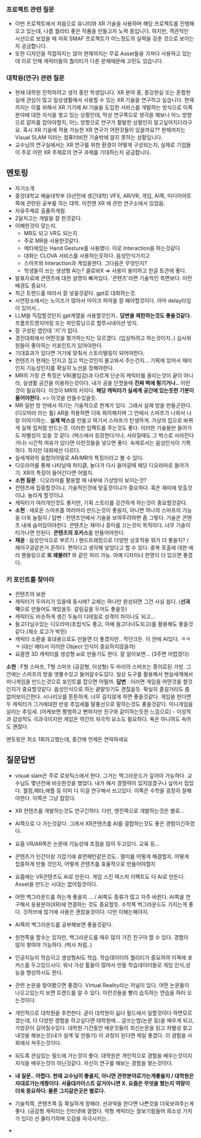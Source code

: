 ### 프로젝트 관련 질문
- 이번 프로젝트에서 처음으로 유니티와 XR 기술을 사용하며 해당 프로젝트를 진행해오고 있는데, 나름 퀄리티 좋은 작품을 만들고자 노력 중입니다. 하지만, 객관적인 시선으로 보았을 때 저희 SMAF 프로젝트가 어느정도의 실력을 갖춘 것으로 보이는지 궁금합니다.
- 또한 디자인을 직접하지는 않아 현재까지는 무료 Asset들을 가져다 사용하고 있는데 이로 인해 캐릭터들의 퀄리티가 다른 문제때문에 고민도 있습니다.
### 대학원(연구) 관련 질문
- 현재 대학원 진학하려고 생각 중인 학생입니다. XR 분야 중, 증강현실 또는 혼합현실에 관심이 많고 일상생활에서 사용할 수 있는 XR 기술을 연구하고 싶습니다. 현재까지는 이를 위해서 XR 기기에 AI 기술을 도입한 서비스를 개발하는 방식으로 이쪽 분야에 대한 지식을 쌓고 있는 상황인데, 막상 연구쪽으로 생각을 해보니 어느 방향으로 갈피를 잡아야할지, 어느 방향으로 연구가 활발한 상황인지 알고싶어지더라구요. 혹시 XR 기술에 적용 가능한 XR 연구가 어떤것들이 있을까요?? 현재까지는 Visual SLAM 이라는 컴퓨터비전 기술밖에 알지 못하는 상황입니다.
- 교수님의 연구실에서는 XR 연구를 위한 환경이 어떻게 구성되는지, 실제로 기업들이 주로 어떤 XR 주제로의 연구 과제를 기대하는지 궁금합니다.
## 멘토링
- 자기소개
- 중앙대학교 예술대학부 (5년전에 생긴대학) VFX, AR/VR, 게임, AI쪽, 미디어아트쪽에 관련된 공부를 하는 대학. 이전엔 XR 에 관한 연구소에서 있었음.
- 자유주제로 출품하게됨. 
- 2달치고는 개발을 잘 한것같다. 
- 이해한것이 맞는지. 
	- MR도 되고 VR도 되는지
	- 주로 MR을 사용한것같다.
	- 메타에있는 Hand Gesture를 사용했다. 이로 Interaction을 하는것같다
	- 대화는 CLOVA 서비스를 사용하는듯하다. 음성인식가지고
	- 스마프와 Interaction과 게임을한다. 그다음은 무엇인지?
	- 학생들이 쓰는 생성형 AI는? 클로바X => 사용이 용이하고 한글 토큰에 좋다. 
- 발표자료에 콘텐츠에 대한 설명이 빠져있다. '콘텐츠'라면 기술적인 측면보다. 이런 배경도 중요다.
- 최근 트렌드를 따라서 잘 넣을것같다. gpt로 대화하는것.
- 시연장소에서는 노이즈가 많아서 마이크 파악을 잘 해야할것이다. 아마 delay타임이 있어서... 
- LLM을 직접할것인지 gpt계열을 사용할것인지.. **답변을 제한하는것도 좋을것같다.** 프롬프트엔지어링 또는 파인튜닝으로 할루시네이션 방지.
- 잘 구성된 앱인데 '키'가 없다.
- 경진대회에서 어떤것을 평가하는지는 모르겠다. (입상하려고 하는것이지..) 심사위원들이 좋아하는 키포인트가 있어야한다.
- 기대효과가 있다면 거기에 맞춰서 스토리텔링이 되어야한다. 
- 컨텐츠가 현재는 던지고 집고 먹는것인지 물고와서 주는건지... 기획에 있어서 재미인지 기능성인지를 확실히 노선을 정해야한다.
- MR의 가장 큰 특징은 VR(몰입감)과 다르게 단순히 캐릭터를 올리는것이 끝이 아니라, 실생활 공간을 이용하는것이다. 내가 공을 던졋을때 **진짜 벽에 튕기거나..** 이런것이 필요하다. 이것이 MR의 키이다. **해당 캐릭터가 실세계 공간에 있는듯한 기분이 들어야한다.** => 이것을 만들수있을듯.
- MR 일반 방 안에서 하기는 기술적으로 한계가 있다.  그래서 실제 방을 만들곤한다. (디오마라 라는 틀) AR을 적용하면 더욱 화려해지며 그 안에서 스마프가 나와서 나랑 이야기하는.. **실제 박스**를 만들고 여기서 스마프가 탄생하게. 가상의 집으로 바뀌게 실제 집처럼 만드는것. 이러한 임팩트를 주는것도 좋다. 이러한 기술들만 들어가도 차별성이 있을 것 같다. (박스에서 등장한다거나, 사라질때도 그 박스로 사라진다거나) 시간적 여유가 있다면 이런것들을 넣으면 좋다. 숙제로서는 음성인식이 기특하다. 하지만 대회에선 다르다.
- 실세계와의 융합이야말로 AR/MR의 특징이라고 볼 수 있다. 
- 디오라마를 통해 나타날때 파티클, 놀다가 다시 들어갈때 해당 디오라마로 들어가기. XR의 특징이 들어간다면 어떨지.
- **소현 질문** : 디오라마를 활용할 때 내부에 가상방이 보이는것?
- 컨텐츠에 집중할것이냐, 기술적인것에 맞출것이냐가 중요하다. 혹은 재미에 맞출것이냐. 놀라게 할것이냐. 
- 캐릭터가 여러개인것도 좋지만, 기획 스토리를 강건하게 하는것이 중요할것같다. 
- **소현** : 새로운 스마프를 여러마리 만드는것이 좋을지, 아니면 하나의 스마프의 기능을 더욱 늘릴지 / 답변 : 컨텐츠안에서 기술을 보여주려하면 좀 그렇다. 기술은 콘텐츠 내에 숨어있어야한다. 콘텐츠는 재미나 흥미를 끄는것이 목적이다.  너무 기술이 티가나면 안된다. **콘텐츠의 포커스**를 만들어야한다. 
- **채윤** : 음성인식으로 부르기 / 핸드트래킹으로 다양한 상호작용 뭐가 더 좋을지? / 헤이구글같은거 흔하다. 편하다고 생각해 넣었다고 할 수 있다. 중복 호출에 대한 에러 핸들링으로 **또 왜불러?** 와 같은 처리 가능. 아예 디자이너 한명이 더 있으면 좋겠다.


### 키 포인트를 찾아라
- 컨텐츠의 보완
- 캐릭터가 두마리가 있을때 동시에? 교체는 하나만 완성되면 그건 사실 쉽다. (**선과 악**으로 만들어도 재밌을듯. 갈림길을 두어도 좋을듯)
- 캐릭터도 비슷하게 생긴 두놈이 디테일로 성격이 차이나도 되고...
- 들고다닐수있는 디오라마(조립식도 좋고, 아예 들고다녀도되고)를 활용해도 좋을것같다.(채소 로고가 박힌)
- 캐릭터 소환을 휴대용으로도 만들면 더 좋겠지만.. 작던크든. 이 안에 AI있다. ㅋㅋㅋ (대신 메타서 이러한 Object 인식이 중요하지않을까)
- 요즘엔 3D 캐릭터를 생성형 ai로 만들기도 한다. 잘 알아보면... (3주면 어렵겠다)

**소현** : F형 스마프, T형 스마프 (공감형, 이성형) 두 마리의 스마프는 종이로된 가방. 그 안에는 스마프의 방을 엿볼수있고 들어갈수도있다. 
일상 도구를 활용해서 현실세계에서 미니게임을 만드는것으로 포인트를 잡으면 어떨까.
**답변** : 이러면 게임을 어떤것을 할것인지가 중요할것같다. 음성인식으로 하는 끝말잇기도 괜찮을듯. 확실히 즐길거리도 좀 없어보이긴한다. 시나리오를 튼튼하게. 너무 길지않게 하면 좋을것같다.
게임을 한다면 두 캐릭터가 그거에대한 반응 추임세를 말풍선으로 말하는것도 좋을것같다. 미니게임을 살리는 추임세. (어케보면 평범하고 뻔하지만 친구와 같이하는듯한 느낌으로) - 이성적과 감성적도 극과극이지만 게임은 약간의 자극적 요소도 필요하다. 욕은 아니여도 속어도 괜찮다. 

멘토링은 최소 1회라고했는데, 중간에 언제든 연락하세요



## 질문답변
- visual slam은 주로 로보틱스에서 한다. 그거는 백그라운드가 깊어야 가능하다. 교수님도 몇년전에 비슷한것을 했었다. 내가 해서 경쟁력이 있지않겠구나 싶어서 접었다. 퀄컴,메타,애플 등 이미 다 이걸 연구해서 쓰고있다. 이쪽은 수학을 굉장히 잘해야한다. 이쪽은 그냥 접었다.
- XR 컨텐츠를 개발하는것도 연구긴하다. 다만, 엔진쪽으로 개발하는것은 별로... 
- AI쪽으로 다 가는것같다. 그래서 XR콘텐츠를 AI를 결합하는것도 좋은 경험이긴하겠다.
- 요즘 VR/AR쪽은 논문에 기능성에 초점을 많이 두고있다. 교육 등...
- 콘텐츠가 인간이랑 가깝기에 휴먼패턴같은것도.. 멀미를 어떻게 해결할지. 어떻게 집중하게 만들 것인지, 어떻게 콘텐츠를 효율적으로 만들어야할지
- 요즘에는 VR콘텐츠도 AI로 만든다. 게임 스킨 텍스처 이펙트도 다 AI로 만든다. Asset을 만드는 시대는 없어질것이다. 
- 어떤 백그라운드를 하는게 좋을지 ... / AI쪽도 종류가 많고 자주 바뀐다. AI쪽을 연구해서 응용분야(XR)에 연결하는 것도 중요할듯. 수학쪽 백그라운드도 가지는게 좋다. 깃허브에 많기에 사용은 괜찮을것이다. 다만 이해는해야지. 
- AI쪽의 백그라운드를 공부해보면 좋을것같다. 
- 원천쪽을 할수는 있지만, 백그라운드를 매우 많이 가진 친구야 할 수 있다. 경험이 많이 쌓여야 가능하다. (박사 처럼..)
- 인공지능이 학습이고 생성형AI도 학습. 학습데이터의 퀄리티가 중요하여 이쪽에 포커스를 두고있으시다. 워낙 가상 툴들이 많아서 만들 학습데이터들로 게임 인식,성능을 향상하시도 한다.
- 관련 논문을 찾아봤으면 좋겠다. Virtual Reality라는 저널이 있다. 어떤 논문들이 나오고있는지 보면 트렌드를 알 수 있다. 이런것들을 빨리 습득하는 연습을 하러 오는것이다. 
- 개인적으로 대학원을 추천한다. 굳이 대학원이 싫다 필드에서 일할것이다 하면모르겠는데, 더 다양한 경험을 하고싶다면 대학원에... 글쓰는법(논문 등)을 배우게 되고, 가방끈이 길어질수있다.  대학원 기간동안 배운것들이 최신논문을 읽고 차별성 찾고 내것을 해보는것(내가 설계 및 만들기) 이 과정이 된다면 제일 좋겠다. 이 경험을 사회에서 쳐주는것이다.
- 되도록 관심있는 필드에 가는것이 좋다. 대학원은 개인적으로 경험을 배우는것이지 지식을 배우는것이 아닌것같다. 자신이 연구를 해보는 경험을 쌓는것이다. 

- **내 질문.. 어렵다. 현재 교수님이 좋을지, 아니면 관련분야로가는게좋을지 / 대학원은 자대로가는게짱이다. 서울대카이스트 갈거아니면 X. 요즘은 무엇을 했는지 역량이 더욱 중요하다. 물론 그지같은곳은 별로다.** 

- 기술적쪽, 콘텐츠쪽 등 확실하게 정해라. 선과악을 한다면 나쁜것을 더욱보여주는게 좋다. (공감형 캐릭터는 인터넷에 깔렸다. 악형 캐릭터는 잘보기힘들어 희소성 가치가 있다) 선 줄타기하며 오감을 자극시키는..
- 